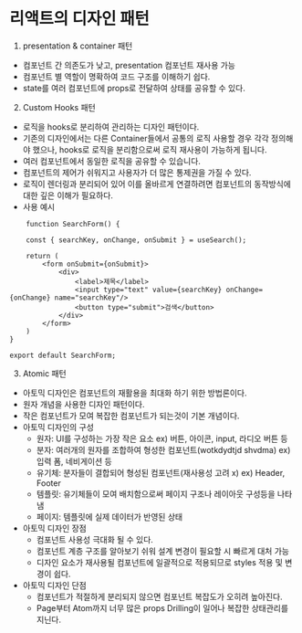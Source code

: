# 리액트의 디자인 패턴
1. presentation & container 패턴
  * 컴포넌트 간 의존도가 낮고, presentation 컴포넌트 재사용 가능
  * 컴포넌트 별 역할이 명확하여 코드 구조를 이해하기 쉽다.
  * state를 여러 컴포넌트에 props로 전달하여 상태를 공유할 수 있다.
2. Custom Hooks 패턴
  * 로직을 hooks로 분리하여 관리하는 디자인 패턴이다.
  * 기존의 디자인에서는 다른 Container들에서 공통의 로직 사용할 경우 각각 정의해야 했으나, hooks로 로직을 분리함으로써 로직 재사용이 가능하게 됩니다.
  * 여러 컴포넌트에서 동일한 로직을 공유할 수 있습니다.
  * 컴포넌트의 제어가 쉬워지고 사용자가 더 많은 통제권을 가질 수 있다.
  * 로직이 렌더링과 분리되어 있어 이를 올바르게 연결하려면 컴포넌트의 동작방식에 대한 깊은 이해가 필요하다.
  * 사용 예시
```
    function SearchForm() {

    const { searchKey, onChange, onSubmit } = useSearch();

    return (
        <form onSubmit={onSubmit}>
            <div>
                <label>제목</label>
                <input type="text" value={searchKey} onChange={onChange} name="searchKey"/>
                <button type="submit">검색</button>
            </div>
        </form>
    )
}

export default SearchForm;
```
3. Atomic 패턴
  * 아토믹 디자인은 컴포넌트의 재활용을 최대화 하기 위한 방법론이다.
  * 원자 개념을 사용한 디자인 패턴이다.
  * 작은 컴포넌트가 모여 복잡한 컴포넌트가 되는것이 기본 개념이다.
  * 아토믹 디자인의 구성
    * 원자: UI를 구성하는 가장 작은 요소 ex) 버튼, 아이콘, input, 라디오 버튼 등
    * 분자: 여러개의 원자를 조합하여 형성한 컴포넌트(wotkdydtjd shvdma) ex) 입력 폼, 네비게이션 등
    * 유기체: 분자들이 결합되어 형성된 컴포넌트(재사용성 고려 x) ex) Header, Footer
    * 템플릿: 유기체들이 모여 배치함으로써 페이지 구조나 레이아웃 구성등을 나타냄
    * 페이지: 템플릿에 실제 데이터가 반영된 상태
  * 아토믹 디자인 장점
    * 컴포넌트 사용성 극대화 될 수 있다.
    * 컴포넌트 계층 구조를 알아보기 쉬워 설계 변경이 필요할 시 빠르게 대처 가능
    * 디자인 요소가 재사용될 컴포넌트에 일괄적으로 적용되므로 styles 적용 및 변경이 쉽다.
  * 아토믹 디자인 단점
    * 컴포넌트가 적절하게 분리되지 않으면 컴포넌트 복잡도가 오히려 높아진다.
    * Page부터 Atom까지 너무 많은 props Drilling이 일어나 복잡한 상태관리를 지닌다.
